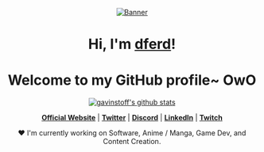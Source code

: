 <p align="center">
  <a href="https://www.edisonlee55.com"><img src="kita-ikuyo-rap.webp" alt="Banner"></a>
</p>

<h1 align="center">Hi, I'm <a href="https://dferd.netlify.app/">dferd</a>!</h1>
<h1 align="center">Welcome to my GitHub profile~ OwO</h1>

<p align="center">
  <a href="https://github.com/gavinstoff"><img src="https://github-readme-stats.vercel.app/api?username=gavinstoff&hide_border=true&show_icons=true" alt="gavinstoff's github stats"></a>
</p>

<p align="center">
  <strong><a href="https://dferd.netlify.app/">Official Website</a></strong> |
  <strong><a href="#">Twitter</a></strong> |
  <strong><a href="#">Discord</a></strong> |
  <strong><a href="#">LinkedIn</a></strong> |
  <strong><a href="#">Twitch</a></strong>
</p>

<p align="center">❤ I'm currently working on Software, Anime / Manga, Game Dev, and Content Creation.</p>

<!--
**** is a ✨ _special_ ✨ repository because its `README.md` (this file) appears on your GitHub profile.

Here are some ideas to get you started:

- 🔭 I’m currently working on ...
- 🌱 I’m currently learning ...
- 👯 I’m looking to collaborate on ...
- 🤔 I’m looking for help with ...
- 💬 Ask me about ...
- 📫 How to reach me: ...
- 😄 Pronouns: ...
- ⚡ Fun fact: ...
-->
